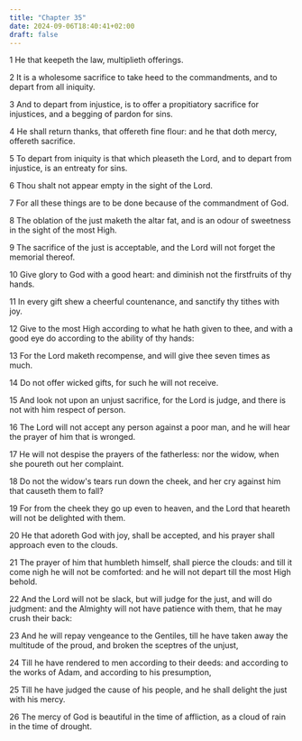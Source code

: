 ```yaml
---
title: "Chapter 35"
date: 2024-09-06T18:40:41+02:00
draft: false
---
```




1 He that keepeth the law, multiplieth offerings.

2 It is a wholesome sacrifice to take heed to the commandments, and to depart from all iniquity.

3 And to depart from injustice, is to offer a propitiatory sacrifice for injustices, and a begging of pardon for sins.

4 He shall return thanks, that offereth fine flour: and he that doth mercy, offereth sacrifice.

5 To depart from iniquity is that which pleaseth the Lord, and to depart from injustice, is an entreaty for sins.

6 Thou shalt not appear empty in the sight of the Lord.

7 For all these things are to be done because of the commandment of God.

8 The oblation of the just maketh the altar fat, and is an odour of sweetness in the sight of the most High.

9 The sacrifice of the just is acceptable, and the Lord will not forget the memorial thereof.

10 Give glory to God with a good heart: and diminish not the firstfruits of thy hands.

11 In every gift shew a cheerful countenance, and sanctify thy tithes with joy.

12 Give to the most High according to what he hath given to thee, and with a good eye do according to the ability of thy hands:

13 For the Lord maketh recompense, and will give thee seven times as much.

14 Do not offer wicked gifts, for such he will not receive.

15 And look not upon an unjust sacrifice, for the Lord is judge, and there is not with him respect of person.

16 The Lord will not accept any person against a poor man, and he will hear the prayer of him that is wronged.

17 He will not despise the prayers of the fatherless: nor the widow, when she poureth out her complaint.

18 Do not the widow's tears run down the cheek, and her cry against him that causeth them to fall?

19 For from the cheek they go up even to heaven, and the Lord that heareth will not be delighted with them.

20 He that adoreth God with joy, shall be accepted, and his prayer shall approach even to the clouds.

21 The prayer of him that humbleth himself, shall pierce the clouds: and till it come nigh he will not be comforted: and he will not depart till the most High behold.

22 And the Lord will not be slack, but will judge for the just, and will do judgment: and the Almighty will not have patience with them, that he may crush their back:

23 And he will repay vengeance to the Gentiles, till he have taken away the multitude of the proud, and broken the sceptres of the unjust,

24 Till he have rendered to men according to their deeds: and according to the works of Adam, and according to his presumption,

25 Till he have judged the cause of his people, and he shall delight the just with his mercy.

26 The mercy of God is beautiful in the time of affliction, as a cloud of rain in the time of drought.

